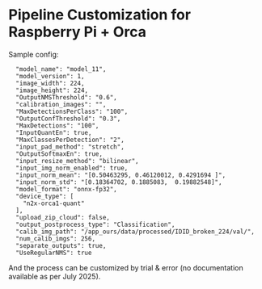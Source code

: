 # Pipeline Customization for Raspberry Pi + Orca

Sample config:

```
  "model_name": "model_11",
  "model_version": 1,
  "image_width": 224,
  "image_height": 224,
  "OutputNMSThreshold": "0.6",
  "calibration_images": "",
  "MaxDetectionsPerClass": "100",
  "OutputConfThreshold": "0.3",
  "MaxDetections": "100",
  "InputQuantEn": true,
  "MaxClassesPerDetection": "2",
  "input_pad_method": "stretch",
  "OutputSoftmaxEn": true,
  "input_resize_method": "bilinear",
  "input_img_norm_enabled": true,
  "input_norm_mean": "[0.50463295, 0.46120012, 0.4291694 ]",
  "input_norm_std": "[0.18364702, 0.1885083,  0.19882548]",
  "model_format": "onnx-fp32",
  "device_type": [
    "n2x-orca1-quant"
  ],
  "upload_zip_cloud": false,
  "output_postprocess_type": "Classification",
  "calib_img_path": "/app_ours/data/processed/IDID_broken_224/val/",
  "num_calib_imgs": 256,
  "separate_outputs": true,
  "UseRegularNMS": true
```

And the process can be customized by trial & error (no documentation available as per July 2025).
